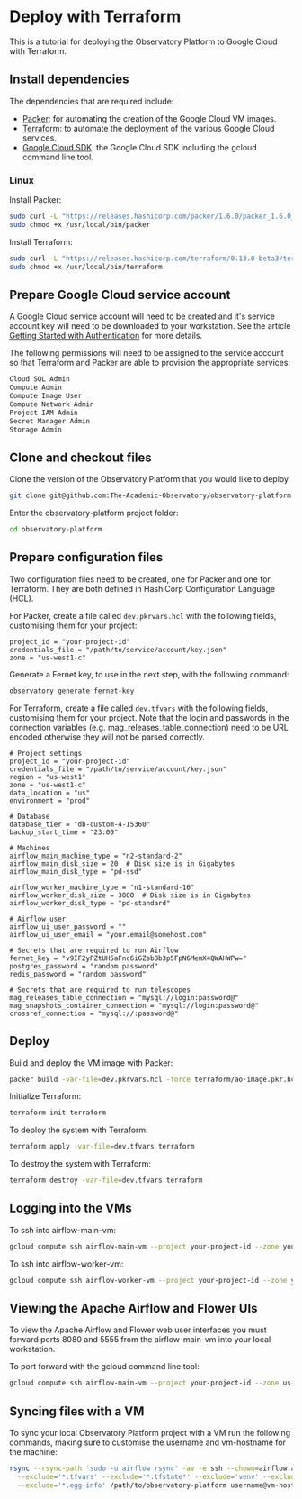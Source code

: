 # Deploy with Terraform
This is a tutorial for deploying the Observatory Platform to Google Cloud with Terraform.

## Install dependencies
The dependencies that are required include:
* [Packer](https://www.packer.io/): for automating the creation of the Google Cloud VM images.
* [Terraform](https://www.terraform.io/): to automate the deployment of the various Google Cloud services.
* [Google Cloud SDK](https://cloud.google.com/sdk/docs#install_the_latest_cloud_tools_version_cloudsdk_current_version): the Google
Cloud SDK including the gcloud command line tool.

### Linux
Install Packer:
```bash
sudo curl -L "https://releases.hashicorp.com/packer/1.6.0/packer_1.6.0_linux_amd64.zip" -o /usr/local/bin/packer
sudo chmod +x /usr/local/bin/packer
```

Install Terraform:
```bash
sudo curl -L "https://releases.hashicorp.com/terraform/0.13.0-beta3/terraform_0.13.0-beta3_linux_amd64.zip" -o /usr/local/bin/terraform
sudo chmod +x /usr/local/bin/terraform
```

## Prepare Google Cloud service account
A Google Cloud service account will need to be created and it's service account key will need to be downloaded to 
your workstation. See the article [Getting Started with Authentication](https://cloud.google.com/docs/authentication/getting-started) for
more details.

The following permissions will need to be assigned to the service account so that Terraform and Packer are able to 
provision the appropriate services:
```bash
Cloud SQL Admin
Compute Admin
Compute Image User
Compute Network Admin
Project IAM Admin
Secret Manager Admin
Storage Admin
```

## Clone and checkout files
Clone the version of the Observatory Platform that you would like to deploy
```bash
git clone git@github.com:The-Academic-Observatory/observatory-platform.git
```

Enter the observatory-platform project folder:
```bash
cd observatory-platform
```

## Prepare configuration files
Two configuration files need to be created, one for Packer and one for Terraform. They are both defined in 
HashiCorp Configuration Language (HCL).

For Packer, create a file called `dev.pkrvars.hcl` with the following fields, customising them for your project:
```hcl
project_id = "your-project-id"
credentials_file = "/path/to/service/account/key.json"
zone = "us-west1-c"
```

Generate a Fernet key, to use in the next step, with the following command:
```bash
observatory generate fernet-key
```

For Terraform, create a file called `dev.tfvars` with the following fields, customising them for your project. Note
that the login and passwords in the connection variables (e.g. mag_releases_table_connection) need to be URL encoded
otherwise they will not be parsed correctly.
```hcl
# Project settings
project_id = "your-project-id"
credentials_file = "/path/to/service/account/key.json"
region = "us-west1"
zone = "us-west1-c"
data_location = "us"
environment = "prod"

# Database
database_tier = "db-custom-4-15360"
backup_start_time = "23:00"

# Machines
airflow_main_machine_type = "n2-standard-2"
airflow_main_disk_size = 20  # Disk size is in Gigabytes
airflow_main_disk_type = "pd-ssd"

airflow_worker_machine_type = "n1-standard-16"
airflow_worker_disk_size = 3000  # Disk size is in Gigabytes
airflow_worker_disk_type = "pd-standard"

# Airflow user
airflow_ui_user_password = ""
airflow_ui_user_email = "your.email@somehost.com"

# Secrets that are required to run Airflow
fernet_key = "v9IF2yPZtUH5aFnc6iGZsbBb3p5FpN6MemX4QWAHWPw="
postgres_password = "random password"
redis_password = "random password"

# Secrets that are required to run telescopes
mag_releases_table_connection = "mysql://login:password@"
mag_snapshots_container_connection = "mysql://login:password@"
crossref_connection = "mysql://:password@"
```

## Deploy
Build and deploy the VM image with Packer:
```bash
packer build -var-file=dev.pkrvars.hcl -force terraform/ao-image.pkr.hcl
```

Initialize Terraform:
```bash
terraform init terraform
```

To deploy the system with Terraform:
```bash
terraform apply -var-file=dev.tfvars terraform
```

To destroy the system with Terraform:
```bash
terraform destroy -var-file=dev.tfvars terraform
```

## Logging into the VMs
To ssh into airflow-main-vm:
```bash
gcloud compute ssh airflow-main-vm --project your-project-id --zone your-compute-zone
```

To ssh into airflow-worker-vm:
```bash
gcloud compute ssh airflow-worker-vm --project your-project-id --zone your-compute-zone
```

## Viewing the Apache Airflow and Flower UIs
To view the Apache Airflow and Flower web user interfaces you must forward ports 8080 and 5555 from the airflow-main-vm
into your local workstation.

To port forward with the gcloud command line tool:
```bash
gcloud compute ssh airflow-main-vm --project your-project-id --zone us-west1-c -- -L 5555:localhost:5555 -L 8080:localhost:8080
```

## Syncing files with a VM
To sync your local Observatory Platform project with a VM run the following commands, making sure to customise
the username and vm-hostname for the machine:
```bash
rsync --rsync-path 'sudo -u airflow rsync' -av -e ssh --chown=airflow:airflow --exclude='docs' --exclude='*.pyc' \
  --exclude='*.tfvars' --exclude='*.tfstate*' --exclude='venv' --exclude='.terraform' --exclude='.git' \
  --exclude='*.egg-info' /path/to/observatory-platform username@vm-hostname:/opt/observatory
```
